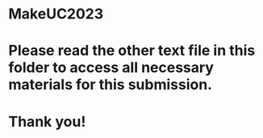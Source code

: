 # MakeUC2023
#

#
#
# Please read the other text file in this folder to access all necessary materials for this submission.
# Thank you!
